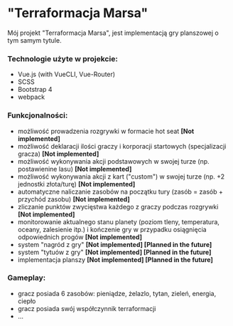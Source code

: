 # "Terraformacja Marsa"

Mój projekt "Terraformacja Marsa", jest implementacją gry planszowej o tym samym tytule.

### Technologie użyte w projekcie:
 - Vue.js (with VueCLI, Vue-Router)
 - SCSS
 - Bootstrap 4
 - webpack

### Funkcjonalności:
 - możliwość prowadzenia rozgrywki w formacie hot seat
  **[Not implemented]**
 - możliwość deklaracji ilości graczy i korporacji startowych (specjalizacji gracza)
  **[Not implemented]**
 - możliwość wykonywania akcji podstawowych w swojej turze (np. postawienine lasu)
  **[Not implemented]**
 - możliwość wykonywania akcji z kart ("custom") w swojej turze (np. +2 jednostki złota/turę)
  **[Not implemented]**
 - automatyczne naliczanie zasobów na początku tury (zasób = zasób + przychód zasobu)
  **[Not implemented]**
 - zliczanie punktów zwycięstwa każdego z graczy podczas rozgrywki
  **[Not implemented]**
 - monitorowanie aktualnego stanu planety (poziom tleny, temperatura, oceany, zalesienie itp.) i kończenie gry w przypadku osiągnięcia odpowiednich progów
  **[Not implemented]**
 - system "nagród z gry"
  **[Not implemented] [Planned in the future]**
 - system "tytuów z gry"
  **[Not implemented] [Planned in the future]**
 - implementacja planszy
  **[Not implemented] [Planned in the future]**

### Gameplay:
- gracz posiada 6 zasobów: pieniądze, żelazlo, tytan, zieleń, energia, ciepło
- gracz posiada swój współczynnik terraformacji
- ...

